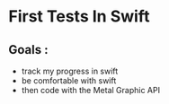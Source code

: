 # First Tests In Swift

## Goals :
- track my progress in swift
- be comfortable with swift
- then code with the Metal Graphic API
